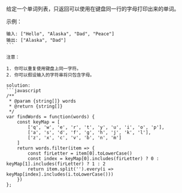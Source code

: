 给定一个单词列表，只返回可以使用在键盘同一行的字母打印出来的单词。

示例：
```
输入: ["Hello", "Alaska", "Dad", "Peace"]
输出: ["Alaska", "Dad"]
``` 

注意：

1. 你可以重复使用键盘上同一字符。
2. 你可以假设输入的字符串将只包含字母。

solution:
```javascript
/**
 * @param {string[]} words
 * @return {string[]}
 */
var findWords = function(words) {
    const keyMap = [
        ['q', 'w', 'e', 'r', 't', 'y', 'u', 'i', 'o', 'p'],
        ['a', 's', 'd', 'f', 'g', 'h', 'j', 'k', 'l'],
        ['z', 'x', 'c', 'v', 'b', 'n', 'm']
    ]
    return words.filter(item => {
        const firLetter = item[0].toLowerCase()
        const index = keyMap[0].includes(firLetter) ? 0 : keyMap[1].includes(firLetter) ? 1 : 2
        return item.split('').every(i => keyMap[index].includes(i.toLowerCase()))
    })
};
```